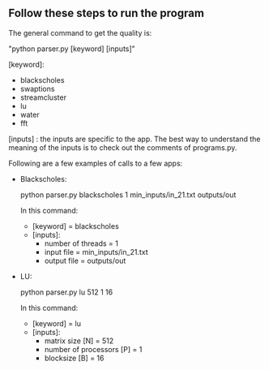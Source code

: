 ## Follow these steps to run the program

The general command to get the quality is:

"python parser.py [keyword] [inputs]"

[keyword]:

* blackscholes
* swaptions
* streamcluster
* lu
* water
* fft

[inputs] : the inputs are specific to the app. The best way to understand the meaning of the inputs is to check out the comments of programs.py.

Following are a few examples of calls to a few apps:

* Blackscholes:
  
  python parser.py blackscholes 1 min_inputs/in_21.txt outputs/out
  
  In this command:
  
    * [keyword] = blackscholes
    * [inputs]:
      * number of threads = 1
      * input file = min_inputs/in_21.txt
      * output file = outputs/out
      
 * LU:
 
   python parser.py lu 512 1 16
   
   In this command:
  
    * [keyword] = lu
    * [inputs]:
      * matrix size [N] = 512
      * number of processors [P] = 1
      * blocksize [B] = 16   

